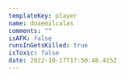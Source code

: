 ```yaml
---
templateKey: player
name: doaemilcalas
comments: ""
isAFK: false
runsInGetsKilled: true
isToxic: false
date: 2022-10-17T17:50:48.415Z
---
```

